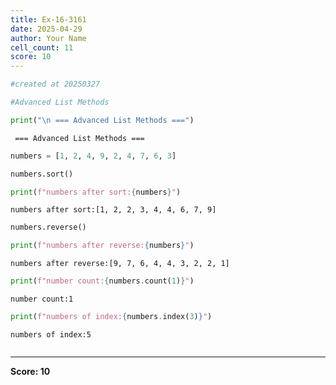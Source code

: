 ```yaml
---
title: Ex-16-3161
date: 2025-04-29
author: Your Name
cell_count: 11
score: 10
---
```


```python
#created at 20250327
```


```python
#Advanced List Methods
```


```python
print("\n === Advanced List Methods ===")
```

    
     === Advanced List Methods ===



```python
numbers = [1, 2, 4, 9, 2, 4, 7, 6, 3]
```


```python
numbers.sort()
```


```python
print(f"numbers after sort:{numbers}")
```

    numbers after sort:[1, 2, 2, 3, 4, 4, 6, 7, 9]



```python
numbers.reverse()
```


```python
print(f"numbers after reverse:{numbers}")
```

    numbers after reverse:[9, 7, 6, 4, 4, 3, 2, 2, 1]



```python
print(f"number count:{numbers.count(1)}")
```

    number count:1



```python
print(f"numbers of index:{numbers.index(3)}")
```

    numbers of index:5



```python

```


---
**Score: 10**